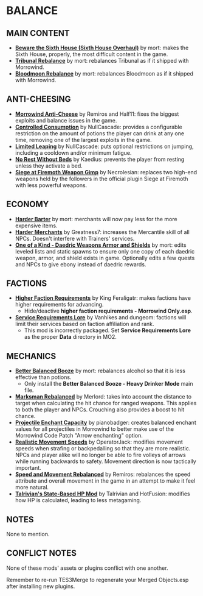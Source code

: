 # BALANCE

## MAIN CONTENT

- [**Beware the Sixth House (Sixth House Overhaul)**](https://www.nexusmods.com/morrowind/mods/46036) by mort: makes the Sixth House, properly, the most difficult content in the game.
- [**Tribunal Rebalance**](https://www.nexusmods.com/morrowind/mods/45713) by mort: rebalances Tribunal as if it shipped with Morrowind.
- [**Bloodmoon Rebalance**](https://www.nexusmods.com/morrowind/mods/45714) by mort: rebalances Bloodmoon as if it shipped with Morrowind.

## ANTI-CHEESING

- [**Morrowind Anti-Cheese**](https://www.nexusmods.com/morrowind/mods/47305) by Remiros and Half11: fixes the biggest exploits and balance issues in the game.
- [**Controlled Consumption**](https://www.nexusmods.com/morrowind/mods/45624) by NullCascade: provides a configurable restriction on the amount of potions the player can drink at any one time, removing one of the largest exploits in the game.
- [**Limited Leaping**](https://www.nexusmods.com/morrowind/mods/46299) by NullCascade: puts optional restrictions on jumping, including a cooldown and/or minimum fatigue.
- [**No Rest Without Beds**](https://www.nexusmods.com/morrowind/mods/46724) by Kaedius: prevents the player from resting unless they activate a bed.
- [**Siege at Firemoth Weapon Gimp**](https://www.nexusmods.com/morrowind/mods/47730) by Necrolesian: replaces two high-end weapons held by the followers in the official plugin Siege at Firemoth with less powerful weapons.

## ECONOMY

- [**Harder Barter**](https://www.nexusmods.com/morrowind/mods/46188) by mort: merchants will now pay less for the more expensive items.
- [**Harder Merchants**](https://www.nexusmods.com/morrowind/mods/47416) by Greatness7: increases the Mercantile skill of all NPCs. Doesn't interfere with Trainers' services.
- [**One of a Kind - Daedric Weapons Armor and Shields**](https://www.nexusmods.com/morrowind/mods/44923) by mort: edits leveled lists and static spawns to ensure only one copy of each daedric weapon, armor, and shield exists in game. Optionally edits a few quests and NPCs to give ebony instead of daedric rewards.

## FACTIONS

- [**Higher Faction Requirements**](https://www.nexusmods.com/morrowind/mods/45732) by King Feraligatr: makes factions have higher requirements for advancing.
  - Hide/deactive **higher faction requirements - Morrowind Only.esp**.
- [**Service Requirements Lore**](https://www.nexusmods.com/morrowind/mods/45567) by Vanhikes and dungeom: factions will limit their services based on faction affiliation and rank.
  - This mod is incorrectly packaged. Set **Service Requirements Lore** as the proper **Data** directory in MO2.

## MECHANICS

- [**Better Balanced Booze**](https://www.nexusmods.com/morrowind/mods/45844) by mort: rebalances alcohol so that it is less effective than potions.
  - Only install the **Better Balanced Booze - Heavy Drinker Mode** main file.
- [**Marksman Rebalanced**](https://www.nexusmods.com/morrowind/mods/46715) by Merlord: takes into account the distance to target when calculating the hit chance for ranged weapons. This applies to both the player and NPCs. Crouching also provides a boost to hit chance.
- [**Projectile Enchant Capacity**](https://www.nexusmods.com/morrowind/mods/46685) by pianobadger: creates balanced enchant values for all projectiles in Morrowind to better make use of the Morrowind Code Patch "Arrow enchanting" option.
- [**Realistic Movement Speeds**](https://www.nexusmods.com/morrowind/mods/46248) by OperatorJack: modifies movement speeds when strafing or backpedalling so that they are more realistic. NPCs and player alike will no longer be able to fire volleys of arrows while running backwards to safety. Movement direction is now tactically important.
- [**Speed and Movement Rebalanced**](https://www.nexusmods.com/morrowind/mods/46029) by Remiros: rebalances the speed attribute and overall movement in the game in an attempt to make it feel more natural.
- [**Talrivian's State-Based HP Mod**](http://mw.modhistory.com/download-90-6521) by Talrivian and HotFusion: modifies how HP is calculated, leading to less metagaming.

## NOTES

None to mention.

## CONFLICT NOTES

None of these mods' assets or plugins conflict with one another.

Remember to re-run TES3Merge to regenerate your Merged Objects.esp after installing new plugins.
